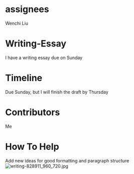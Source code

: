 # assignees
Wenchi Liu
# Writing-Essay
I have a writing essay due on Sunday
# Timeline
Due Sunday, but I will finish the draft by Thursday
# Contributors
Me
# How To Help
Add new ideas for good formatting and paragraph structure
![writing-828911_960_720.jpg](https://cdn.pixabay.com/photo/2015/07/02/10/40/writing-828911_960_720.jpg)

